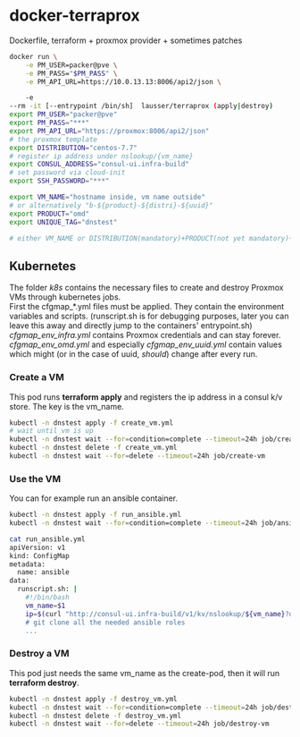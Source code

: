 # docker-terraprox
Dockerfile, terraform + proxmox provider + sometimes patches

```bash
docker run \
    -e PM_USER=packer@pve \
    -e PM_PASS="$PM_PASS" \
    -e PM_API_URL=https://10.0.13.13:8006/api2/json \

    -e 
--rm -it [--entrypoint /bin/sh]  lausser/terraprox (apply|destroy)
export PM_USER="packer@pve"
export PM_PASS="***"
export PM_API_URL="https://proxmox:8006/api2/json"
# the proxmox template
export DISTRIBUTION="centos-7.7"
# register ip address under nslookup/{vm_name}
export CONSUL_ADDRESS="consul-ui.infra-build"
# set password via cloud-init
export SSH_PASSWORD="***"

export VM_NAME="hostname inside, vm name outside"
# or alternatively "b-${product}-${distri}-${uuid}"
export PRODUCT="omd"
export UNIQUE_TAG="dnstest"

# either VM_NAME or DISTRIBUTION(mandatory)+PRODUCT(not yet mandatory)+UNIQUE_TAG
```

## Kubernetes

The folder *k8s* contains the necessary files to create and destroy Proxmox VMs through kubernetes jobs.  
First the cfgmap_*.yml files must be applied. They contain the environment variables and scripts. (runscript.sh is for debugging purposes, later you can leave this away and directly jump to the containers' entrypoint.sh)  
*cfgmap_env_infra.yml* contains Proxmox credentials and can stay forever. *cfgmap_env_omd.yml* and especially *cfgmap_env_uuid.yml* contain values which might (or in the case of uuid, *should*) change after every run.

### Create a VM
This pod runs **terraform apply** and registers the ip address in a consul k/v store. The key is the vm_name.

```bash
kubectl -n dnstest apply -f create_vm.yml
# wait until vm is up
kubectl -n dnstest wait --for=condition=complete --timeout=24h job/create-vm
kubectl -n dnstest delete -f create_vm.yml
kubectl -n dnstest wait --for=delete --timeout=24h job/create-vm
```

### Use the VM
You can for example run an ansible container.
```bash
kubectl -n dnstest apply -f run_ansible.yml
kubectl -n dnstest wait --for=condition=complete --timeout=24h job/ansible

cat run_ansible.yml
apiVersion: v1
kind: ConfigMap
metadata:
  name: ansible
data:
  runscript.sh: |
    #!/bin/bash
    vm_name=$1
    ip=$(curl "http://consul-ui.infra-build/v1/kv/nslookup/${vm_name}?dc=dc1&raw=1)
    # git clone all the needed ansible roles
    ...
```

### Destroy a VM
This pod just needs the same vm_name as the create-pod, then it will run **terraform destroy**.
```bash
kubectl -n dnstest apply -f destroy_vm.yml
kubectl -n dnstest wait --for=condition=complete --timeout=24h job/destroy-vm
kubectl -n dnstest delete -f destroy_vm.yml
kubectl -n dnstest wait --for=delete --timeout=24h job/destroy-vm
```


